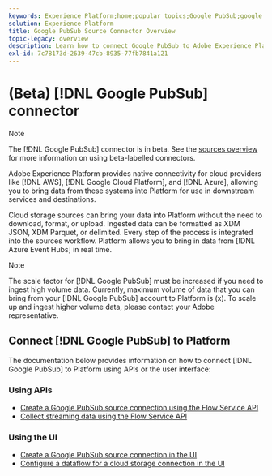 ```yaml
---
keywords: Experience Platform;home;popular topics;Google PubSub;google pubsub
solution: Experience Platform
title: Google PubSub Source Connector Overview
topic-legacy: overview
description: Learn how to connect Google PubSub to Adobe Experience Platform using APIs or the user interface.
exl-id: 7c78173d-2639-47cb-8935-77fb7841a121
---
```

# (Beta) [!DNL Google PubSub] connector

>[!NOTE]
>
>The [!DNL Google PubSub] connector is in beta. See the [sources overview](../../home.md#terms-and-conditions) for more information on using beta-labelled connectors.

Adobe Experience Platform provides native connectivity for cloud providers like [!DNL AWS], [!DNL Google Cloud Platform], and [!DNL Azure], allowing you to bring data from these systems into Platform for use in downstream services and destinations.

Cloud storage sources can bring your data into Platform without the need to download, format, or upload. Ingested data can be formatted as XDM JSON, XDM Parquet, or delimited. Every step of the process is integrated into the sources workflow. Platform allows you to bring in data from [!DNL Azure Event Hubs] in real time.

>[!NOTE]
>
>The scale factor for [!DNL Google PubSub] must be increased if you need to ingest high volume data. Currently, maximum volume of data that you can bring from your [!DNL Google PubSub] account to Platform is (x). To scale up and ingest higher volume data, please contact your Adobe representative.

## Connect [!DNL Google PubSub] to Platform

The documentation below provides information on how to connect [!DNL Google PubSub] to Platform using APIs or the user interface:

### Using APIs

- [Create a Google PubSub source connection using the Flow Service API](../../tutorials/api/create/cloud-storage/google-pubsub.md)
- [Collect streaming data using the Flow Service API](../../tutorials/api/collect/streaming.md)

### Using the UI

- [Create a Google PubSub source connection in the UI](../../tutorials/ui/create/cloud-storage/google-pubsub.md)
- [Configure a dataflow for a cloud storage connection in the UI](../../tutorials/ui/dataflow/streaming/cloud-storage-streaming.md)

